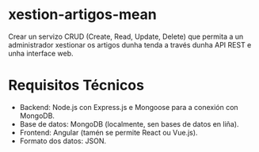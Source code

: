 # xestion-artigos-mean
Crear un servizo CRUD (Create, Read, Update, Delete) que permita a un administrador xestionar os artigos dunha tenda a través dunha API REST e unha interface web.
# Requisitos Técnicos
- Backend: Node.js con Express.js e Mongoose para a conexión con MongoDB.
- Base de datos: MongoDB (localmente, sen bases de datos en liña).
- Frontend: Angular (tamén se permite React ou Vue.js).
- Formato dos datos: JSON.
